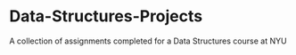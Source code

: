 # Data-Structures-Projects
A collection of assignments completed for a Data Structures course at NYU
